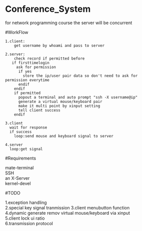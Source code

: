 # Conference_System
for network programming course
the server will be concurrent

#WorkFlow
```
1.client:  
    get username by whoami and pass to server

2.server:  
	check record if permitted before  
   if firsttimelogin  
     ask for permission  
      if yes  
        store the ip/user pair data so don't need to ask for permission everytime  
      endif
    endif
    if permitted  
      popout a terminal and auto prompt "ssh -X username@ip"  
      generate a virtual mouse/keyboard pair  
      make it multi point by xinput setting  
      tell client success  
    endif  

3.client  
  wait for response  
  if success  
    loop:send mouse and keyboard signal to server  

4.server  
  loop:get signal  
```
#Requirements

mate-terminal  
SSH  
an X-Server  
kernel-devel

#TODO

1.exception handling  
2.special key signal tranmission
3.client menubutton function  
4.dynamic generate remov virtual mouse/keyboard via xinput  
5.client lock ui ratio  
6.transmission protocol
